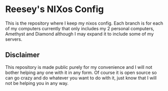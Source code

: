 # Reesey's NIXos Config

This is the repository where I keep my nixos config. Each branch is for each of my computers currently that only includes my 2 personal computers, Amethyst and Diamond although I may expand it to include some of my servers.

## Disclaimer

This repository is made public purely for my convenience and I will not bother helping any one with it in any form. Of course it is open source so can go crazy and do whatever you want to do with it, just know that I will not be helping you in any way.
